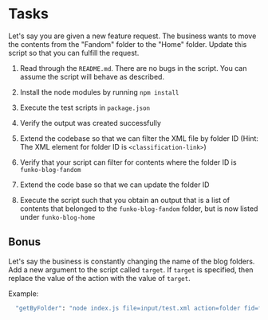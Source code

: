 # Tasks

Let's say you are given a new feature request. The business wants to move the contents from the "Fandom" folder to the "Home" folder. Update this script so that you can fulfill the request.

1. Read through the `README.md`. There are no bugs in the script. You can assume the script will behave as described.

2. Install the node modules by running `npm install`

3. Execute the test scripts in `package.json`  

4. Verify the output was created successfully

5. Extend the codebase so that we can filter the XML file by folder ID (Hint: The XML element for folder ID is `<classification-link>`)

6. Verify that your script can filter for contents where the folder ID is `funko-blog-fandom`

7. Extend the code base so that we can update the folder ID

8. Execute the script such that you obtain an output that is a list of contents that belonged to the `funko-blog-fandom` folder, but is now listed under `funko-blog-home`

## Bonus 

Let's say the business is constantly changing the name of the blog folders. Add a new argument to the script called `target`. If `target` is specified, then replace the value of the action with the value of `target`.

Example:

```cmd
  "getByFolder": "node index.js file=input/test.xml action=folder fid=funko-blog-fandom target=funko-blog-home -d"
```
